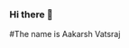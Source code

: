 ### Hi there 👋
#The name is Aakarsh Vatsraj
<!--
**Aakarsh05/Aakarsh05** is a ✨ _special_ ✨ repository because its `README.md` (this file) appears on your GitHub profile.

Here are some ideas to get you started:

- 🔭 I’m currently working on web development projects
- 🌱 I’m currently learning backend development
- 👯 I’m looking to collaborate on Projects on full-stack Development
- 📫 How to reach me: Through Github
